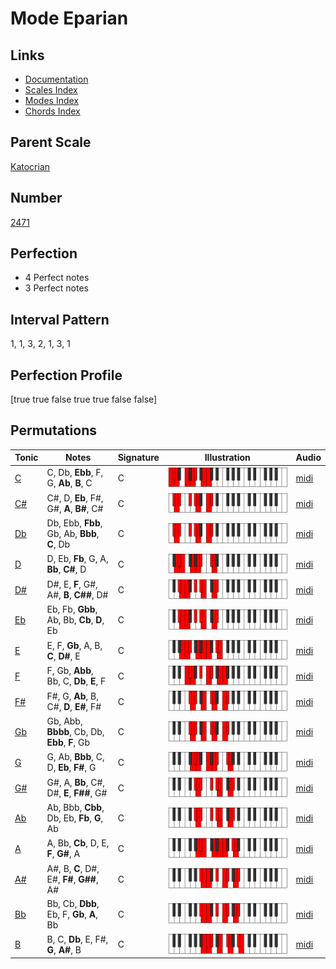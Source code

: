 # Mode Eparian

## Links

- [Documentation](index.md)
- [Scales Index](Scales.md)
- [Modes Index](Modes.md)
- [Chords Index](Chords.md)

## Parent Scale

[Katocrian](ScaleKatocrian.md)

## Number

[2471](https://ianring.com/musictheory/scales/2471)

## Perfection

- 4 Perfect notes
- 3 Perfect notes

## Interval Pattern

1, 1, 3, 2, 1, 3, 1

## Perfection Profile

[true true false true true false false]

## Permutations

| Tonic | Notes | Signature | Illustration | Audio |
|-------|-------|-----------|--------------|-------|
| [C](ModeCNaturalEparian.md) | C, Db, **Ebb**, F, G, **Ab**, **B**, C | C | ![CNaturalEparian](ModeCNaturalEparian.png) | [midi](https://github.com/edipermadi/music/blob/main/docs/ModeCNaturalEparian.mid?raw=true) |
| [C#](ModeCSharpEparian.md) | C#, D, **Eb**, F#, G#, **A**, **B#**, C# | C | ![CSharpEparian](ModeCSharpEparian.png) | [midi](https://github.com/edipermadi/music/blob/main/docs/ModeCSharpEparian.mid?raw=true) |
| [Db](ModeDFlatEparian.md) | Db, Ebb, **Fbb**, Gb, Ab, **Bbb**, **C**, Db | C | ![DFlatEparian](ModeDFlatEparian.png) | [midi](https://github.com/edipermadi/music/blob/main/docs/ModeDFlatEparian.mid?raw=true) |
| [D](ModeDNaturalEparian.md) | D, Eb, **Fb**, G, A, **Bb**, **C#**, D | C | ![DNaturalEparian](ModeDNaturalEparian.png) | [midi](https://github.com/edipermadi/music/blob/main/docs/ModeDNaturalEparian.mid?raw=true) |
| [D#](ModeDSharpEparian.md) | D#, E, **F**, G#, A#, **B**, **C##**, D# | C | ![DSharpEparian](ModeDSharpEparian.png) | [midi](https://github.com/edipermadi/music/blob/main/docs/ModeDSharpEparian.mid?raw=true) |
| [Eb](ModeEFlatEparian.md) | Eb, Fb, **Gbb**, Ab, Bb, **Cb**, **D**, Eb | C | ![EFlatEparian](ModeEFlatEparian.png) | [midi](https://github.com/edipermadi/music/blob/main/docs/ModeEFlatEparian.mid?raw=true) |
| [E](ModeENaturalEparian.md) | E, F, **Gb**, A, B, **C**, **D#**, E | C | ![ENaturalEparian](ModeENaturalEparian.png) | [midi](https://github.com/edipermadi/music/blob/main/docs/ModeENaturalEparian.mid?raw=true) |
| [F](ModeFNaturalEparian.md) | F, Gb, **Abb**, Bb, C, **Db**, **E**, F | C | ![FNaturalEparian](ModeFNaturalEparian.png) | [midi](https://github.com/edipermadi/music/blob/main/docs/ModeFNaturalEparian.mid?raw=true) |
| [F#](ModeFSharpEparian.md) | F#, G, **Ab**, B, C#, **D**, **E#**, F# | C | ![FSharpEparian](ModeFSharpEparian.png) | [midi](https://github.com/edipermadi/music/blob/main/docs/ModeFSharpEparian.mid?raw=true) |
| [Gb](ModeGFlatEparian.md) | Gb, Abb, **Bbbb**, Cb, Db, **Ebb**, **F**, Gb | C | ![GFlatEparian](ModeGFlatEparian.png) | [midi](https://github.com/edipermadi/music/blob/main/docs/ModeGFlatEparian.mid?raw=true) |
| [G](ModeGNaturalEparian.md) | G, Ab, **Bbb**, C, D, **Eb**, **F#**, G | C | ![GNaturalEparian](ModeGNaturalEparian.png) | [midi](https://github.com/edipermadi/music/blob/main/docs/ModeGNaturalEparian.mid?raw=true) |
| [G#](ModeGSharpEparian.md) | G#, A, **Bb**, C#, D#, **E**, **F##**, G# | C | ![GSharpEparian](ModeGSharpEparian.png) | [midi](https://github.com/edipermadi/music/blob/main/docs/ModeGSharpEparian.mid?raw=true) |
| [Ab](ModeAFlatEparian.md) | Ab, Bbb, **Cbb**, Db, Eb, **Fb**, **G**, Ab | C | ![AFlatEparian](ModeAFlatEparian.png) | [midi](https://github.com/edipermadi/music/blob/main/docs/ModeAFlatEparian.mid?raw=true) |
| [A](ModeANaturalEparian.md) | A, Bb, **Cb**, D, E, **F**, **G#**, A | C | ![ANaturalEparian](ModeANaturalEparian.png) | [midi](https://github.com/edipermadi/music/blob/main/docs/ModeANaturalEparian.mid?raw=true) |
| [A#](ModeASharpEparian.md) | A#, B, **C**, D#, E#, **F#**, **G##**, A# | C | ![ASharpEparian](ModeASharpEparian.png) | [midi](https://github.com/edipermadi/music/blob/main/docs/ModeASharpEparian.mid?raw=true) |
| [Bb](ModeBFlatEparian.md) | Bb, Cb, **Dbb**, Eb, F, **Gb**, **A**, Bb | C | ![BFlatEparian](ModeBFlatEparian.png) | [midi](https://github.com/edipermadi/music/blob/main/docs/ModeBFlatEparian.mid?raw=true) |
| [B](ModeBNaturalEparian.md) | B, C, **Db**, E, F#, **G**, **A#**, B | C | ![BNaturalEparian](ModeBNaturalEparian.png) | [midi](https://github.com/edipermadi/music/blob/main/docs/ModeBNaturalEparian.mid?raw=true) |
